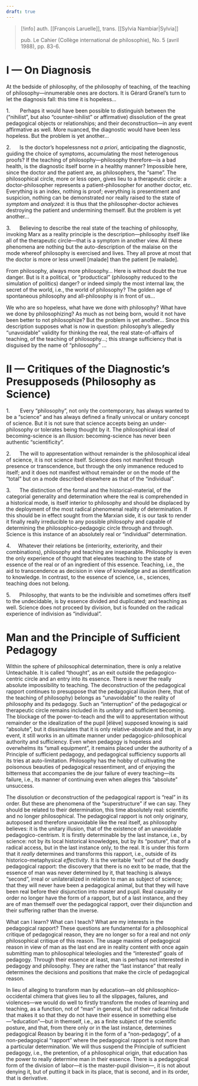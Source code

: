 ```yaml
---
draft: true
---
```


>[!info]
>auth. [[François Laruelle]], trans. [[Sylvia Nambiar|Sylvia]]
>
>pub. Le Cahier (Collège international de philosophie), No. 5 (avril 1988), pp. 83-6.
  
# I — On Diagnosis

At the bedside of philosophy, of the philosophy of teaching, of the teaching of philosophy—innumerable ones are doctors. It is Gérard Granel’s turn to let the diagnosis fall: this time it is hopeless…

1.       Perhaps it would have been possible to distinguish between the (“nihilist”, but also “counter-nihilist” or affirmative) dissolution of the great pedagogical objects or relationships; and their deconstruction­—in any event affirmative as well. More nuanced, the diagnostic would have been less hopeless. But the problem is yet another…

2.      Is the doctor’s hopelessness not _a priori_, anticipating the diagnostic, guiding the choice of symptoms, accumulating the most heterogenous proofs? If the teaching of philosophy—philosophy therefore—is a bad health, is the diagnostic itself borne in a healthy manner? Impossible here, since the doctor and the patient are, as philosophers, the “same”. The philosophical circle, more or less open, gives lieu to a therapeutic circle: a doctor-philosopher represents a patient-philosopher for another doctor, etc. Everything is an index, nothing is proof; everything is presentiment and suspicion, nothing can be demonstrated nor really raised to the state of _symptom_ and _analyzed_: it is thus that the philosopher-doctor achieves destroying the patient and undermining themself. But the problem is yet another…

3.      Believing to describe the real state of the teaching of philosophy, invoking Marx as a reality principle is the description—philosophy itself like all of the therapeutic circle—that is a symptom in another view. All these phenomena are nothing but the auto-description of the malaise on the mode whereof philosophy is exercised and lives. They all prove at most that the doctor is more or less unwell [malade] than the patient [le malade].

From philosophy, always more philosophy… Here is without doubt the true danger. But is it a political, or “productical” (philosophy reduced to the simulation of politics) danger? or indeed simply the most internal law, the secret of the world, i.e., the world of philosophy? The golden age of spontaneous philosophy and all-philosophy is in front of us…

We who are so hopeless, what have we done with philosophy? What have we done by philosophizing? As much as not being born, would it not have been better to not philosophize? But the problem is yet another… Since this description supposes what is now in question: philosophy’s allegedly “unavoidable” validity for thinking the real, the real state-of-affairs of teaching, of the teaching of philosophy…; this strange sufficiency that is disguised by the name of “philosophy” …

# II — Critiques of the Diagnostic’s Presupposeds (Philosophy as Science)

1.       Every “philosophy”, not only the contemporary, has always wanted to be a “science” and has always defined a finally univocal or unitary concept of science. But it is not sure that science accepts being an under-philosophy or tolerates being thought by it. The philosophical ideal of becoming-science is an illusion: becoming-science has never been authentic “scientificity”.

2.      The will to appresentation without remainder is the philosophical ideal of science, it is not science itself. Science does not manifest through presence or transcendence, but through the only immanence reduced to itself; and it does not manifest without remainder or on the mode of the “total” but on a mode described elsewhere as that of the “individual”.

3.      The distinction of the formal and the historical-material, of the categorial generality and determination where the real is comprehended in a historical mode, is itself interior to philosophy and should be displaced by the deployment of the most radical phenomenal reality of determination. If this should be in effect sought from the Marxian side, it is our task to render it finally really irreducible to any possible philosophy and capable of determining the philosophico-pedagogic circle through and through. Science is this instance of an absolutely real or “individual” determination.

4.     Whatever their relations be (interiority, exteriority, and their combinations), philosophy and teaching are inseparable. Philosophy is even the only experience of thought that elevates teaching to the state of essence of the real or of an ingredient of this essence. Teaching, i.e., the aid to transcendence as decision in view of knowledge and as identification to knowledge. In contrast, to the essence of science, i.e., sciences, teaching does not belong.

5.      Philosophy, that wants to be the indivisible and sometimes offers itself to the undecidable, is by essence divided and duplicated; and teaching as well. Science does not proceed by division, but is founded on the radical experience of indivision as “individual”.

# Man and the Principle of Sufficient Pedagogy

Within the sphere of philosophical determination, there is only a relative Unteachable. It is called “thought”, as an exit outside the pedagogico-centric circle and an entry into its essence. There is never the really absolute impossibility to teaching. The deconstruction of the pedagogical rapport continues to presuppose that the pedagogical illusion (here, that of the teaching of philosophy) belongs as “unavoidable” to the reality of philosophy and its pedagogy. Such an “interruption” of the pedagogical or therapeutic circle remains included in its _unitary_ and sufficient becoming. The blockage of the power-to-teach and the will to appresentation without remainder or the idealization of the pupil [élève] supposed knowing is said “absolute”, but it dissimulates that it is only relative-absolute and that, in any event, it still works in an ultimate manner under pedagogico-philosophical authority and sufficiency. Even when pedagogy is hopeless and overwhelms its “small equipment”, it remains placed under the authority of a Principle of sufficient pedagogy, and pedagogical sufficiency supports all its tries at auto-limitation. Philosophy has the hobby of cultivating the poisonous beauties of pedagogical ressentiment, and of enjoying the bitterness that accompanies the de jour failure of every teaching—its failure, i.e., its manner of continuing even when alleges this “absolute” unsuccess.

The dissolution or deconstruction of the pedagogical rapport is “real” in its order. But these are phenomena of the “superstructure” if we can say. They should be related to their determination, this time absolutely real: scientific and no longer philosophical. The pedagogical rapport is not only originary, autoposed and therefore unavoidable like the real itself, as philosophy believes: it is the unitary illusion, that of the existence of an unavoidable pedagogico-centrism. It is firstly determinable by the last instance, i.e., by science: not by its local historical knowledges, but by its “posture”, that of a radical access, but in the last instance only, to the real. It is under this form that it _really_ determines and transforms this rapport, i.e., outside of its historico-metaphysical _effectivity_. It is the veritable “exit” out of the deadly pedagogical rapport: the discovery that there is no exit to be made, that the essence of man was never determined by it, that teaching is always “second”, irreal or unilateralized in relation to man as subject of science; that they will never have been a pedagogical animal, but that they will have been real before their disjunction into master and pupil. Real causality or order no longer have the form of a rapport, but of a last instance, and they are of man themself over the pedagogical rapport, over their disjunction and their suffering rather than the inverse.

What can I learn? What can I teach? What are my interests in the pedagogical rapport? These questions are fundamental for a philosophical critique of pedagogical reason, they are no longer so for a real and not _only_ philosophical critique of this reason. The usage maxims of pedagogical reason in view of man as the last end are in reality content with once again submitting man to philosophical teleologies and the “interested” goals of pedagogy. Through their essence at least, man is perhaps not interested in pedagogy and philosophy. They are rather the “last instance” that really determines the decisions and positions that make the circle of pedagogical reason.

In lieu of alleging to transform man by education—an old philosophico-occidental chimera that gives lieu to all the slippages, failures, and violences—we would do well to firstly transform the modes of learning and teaching, as a function, not of “man” in general, but of their radical finitude that makes it so that they do not have their essence in something else—“education”—but in themself, i.e., as a finite subject of the scientific posture, and that, from there only or in the last instance, determines pedagogical Reason by bearing it in the form of a “non-pedagogy”, of a non-pedagogical “rapport” where the pedagogical rapport is not more than a particular determination. We will thus suspend the Principle of sufficient pedagogy, i.e., the pretention, of a philosophical origin, that education has the power to really determine man in their essence. There is a pedagogical form of the division of labor—it is the master-pupil division—, it is not about denying it, but of putting it back in its place, that is second, and in its order, that is derivative.